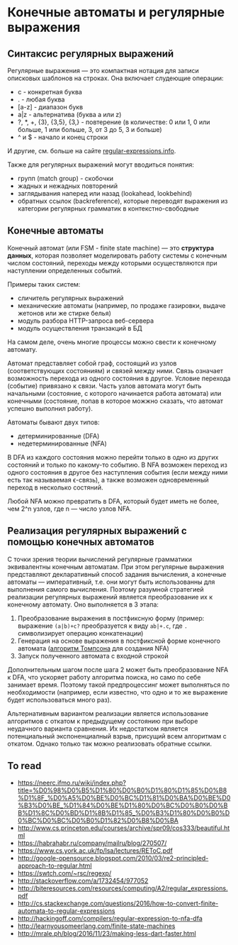 # Конечные автоматы и регулярные выражения

## Синтаксис регулярных выражений

Регулярные выражения — это компактная нотация для записи описковых шаблонов на строках. Она включает слудеющие операции:

- c - конкретная буква
- . - любая буква
- [a-z] - диапазон букв
- a|z - альтернатива (буква a или z)
- ?, *, +, {3}, {3,5}, {3,} - повтерение (в количестве: 0 или 1, 0 или больше, 1 или больше, 3, от 3 до 5, 3 и больше)
- ^ и $ - начало и конец строки

И другие, см. больше на сайте [regular-expressions.info].

Также для регулярных выражений могут вводиться понятия:

- групп (match group) - скобочки
- жадных и нежадных повторений
- заглядывания наперед или назад (lookahead, lookbehind)
- обратных ссылок (backreference), которые переводят выражения из категории регулярных грамматик в контекстно-свободные


## Конечные автоматы

Конечный автомат (или FSM - finite state machine) — это **структура данных**, которая позволяет моделировать работу системы с конечным числом состояний, переходы между которыми осуществляются при наступлении определенных событий.

Примеры таких систем:

- сличитель регулярных выражений
- механические автоматы (например, по продаже газировки, выдаче жетонов или же стирке белья)
- модуль разбора HTTP-запроса веб-сервера
- модуль осуществления транзакций в БД

На самом деле, очень многие процессы можно свести к конечному автомату.

Автомат представляет собой граф, состоящий из узлов (соответствующих состояниям) и связей между ними. Связь означает возможность перехода из одного состояния в другое. Условие перехода (событие) привязано к связи. Часть узлов автомата могут быть начальными (состояние, с которого начинается работа автомата) или конечными (состояние, попав в которое можжно сказать, что автомат успешно выполнил работу).

Автоматы бывают двух типов:

- детерминированные (DFA)
- недетерминированные (NFA)

В DFA из каждого состояния можно перейти только в одно из других состояний и только по какому-то событию. В NFA возможен переход из одного состояния в другое без наступления события (если между ними есть так называемая ϵ-связь), а также возможен одновременный переход в несколько состяний.

Любой NFA можно превратить в DFA, который будет иметь не более, чем 2^n узлов, где n — число узлов NFA.


## Реализация регулярных выражений с помощью конечных автоматов

С точки зрения теории вычиcлений регулярные грамматики эквивалентны конечным автоматам. При этом регулярные выражения представляют декларативный способ задания вычисления, а конечные автоматы — императивный, т.е. они могут быть использованны для выполнения самого вычисления. Поэтому разумной стратегией реализации регулярных выражений является преобразование их к конечному автомату. Оно выполняется в 3 этапа:

1. Преобразование выражения в постфиксную форму (пример: выражение `(a|b)+c?` преобразуется к виду `ab|+.c`, где `.` символизирует операцию конкатенации)
2. Генерация на основе выражения в постфиксной форме конечного автомата ([алгоритм Томпсона] для создания NFA)
3. Запуск полученного автомата с входной строкой

Дополнительным шагом после шага 2 может быть преобразование NFA к DFA, что ускоряет работу алгоритма поиска, но само по себе занимает время. Поэтому такой предпроцессинг может выполняться по необходимости (например, если известно, что одно и то же выражение будет использоваться много раз).

Альтернативным вариантом реализации является использование алгоритмов с откатом к предыдущему состоянию при выборе неудачного варианта сравнения. Их недостатком является потенциальный экспоненциалный взрыв, присущий всем алгоритмам с откатом. Однако только так можно реализовать обратные ссылки.


## To read

- https://neerc.ifmo.ru/wiki/index.php?title=%D0%98%D0%B5%D1%80%D0%B0%D1%80%D1%85%D0%B8%D1%8F_%D0%A5%D0%BE%D0%BC%D1%81%D0%BA%D0%BE%D0%B3%D0%BE_%D1%84%D0%BE%D1%80%D0%BC%D0%B0%D0%BB%D1%8C%D0%BD%D1%8B%D1%85_%D0%B3%D1%80%D0%B0%D0%BC%D0%BC%D0%B0%D1%82%D0%B8%D0%BA
- http://www.cs.princeton.edu/courses/archive/spr09/cos333/beautiful.html
- https://habrahabr.ru/company/mailru/blog/270507/
- https://www.cs.york.ac.uk/fp/lsa/lectures/REToC.pdf
- http://google-opensource.blogspot.com/2010/03/re2-principled-approach-to-regular.html
- https://swtch.com/~rsc/regexp/
- http://stackoverflow.com/a/1732454/977052
- http://biteresources.com/resources/computing/A2/regular_expressions.pdf
- http://cs.stackexchange.com/questions/2016/how-to-convert-finite-automata-to-regular-expressions
- http://hackingoff.com/compilers/regular-expression-to-nfa-dfa
- http://learnyousomeerlang.com/finite-state-machines
- http://mrale.ph/blog/2016/11/23/making-less-dart-faster.html

[regular-expressions.info]: http://www.regular-expressions.info
[алгоритм Томпсона]: https://en.wikipedia.org/wiki/Thompson%27s_construction
